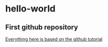 # hello-world
**First github repository**
---
[Everything here is based on the github tutorial](https://docs.github.com/en/get-started/quickstart/hello-world)


